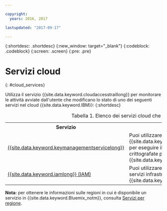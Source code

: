 ```yaml
---

copyright:
  years: 2016, 2017

lastupdated: "2017-09-17"

---
```


{:shortdesc: .shortdesc}
{:new_window: target="_blank"}
{:codeblock: .codeblock}
{:screen: .screen}
{:pre: .pre}


# Servizi cloud
{: #cloud_services}

Utilizza il servizio {{site.data.keyword.cloudaccesstraillong}} per monitorare le attività avviate dall'utente che modificano lo stato di uno dei seguenti servizi nel cloud {{site.data.keyword.IBM}}:
{:shortdesc}

<table>
  <caption>Tabella 1. Elenco dei servizi cloud che inviano gli eventi a {{site.data.keyword.cloudaccesstrailshort}}</caption>
  <tr>
    <th>Servizio</th>
	<th>Descrizione</th>
	<th>Monitoraggio dell'attività cloud</th>
  </tr>
  <tr>
    <td><a href="/docs/services/keymgmt/index.html#getting-started-with-key-protect">{{site.data.keyword.keymanagementservicelong}}</a></td>
	<td>Puoi utilizzare il servizio {{site.data.keyword.keymanagementserviceshort}} per eseguire il provisioning delle chiavi crittografate per le applicazioni in {{site.data.keyword.Bluemix_notm}}.</td>
	<td><a href="/docs/services/cloud-activity-tracker/svcs/kp_at.html#kp_at">Monitoraggio dell'attività {{site.data.keyword.keymanagementserviceshort}} con {{site.data.keyword.cloudaccesstrailshort}} </a></td>
  </tr>
  <tr>
    <td><a href="/docs/iam/users_roles.html#userroles">{{site.data.keyword.iamlong}} (IAM)</a></td>
	<td>Puoi utilizzare IAM per gestire gli utenti e i ruoli nei servizi infrastruttura e piattaforma {{site.data.keyword.Bluemix_notm}}. </td>
	<td></td>
  </tr>
</table>

**Nota:** per ottenere le informazioni sulle regioni in cui è disponibile un servizio in {{site.data.keyword.Bluemix_notm}}, consulta [Servizi per regione](/docs/services/services_region.html#services_region).




